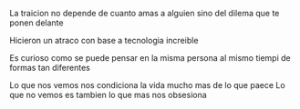 La traicion no depende de cuanto amas a alguien sino del dilema que te ponen delante

Hicieron un atraco con base a tecnologia increible

Es curioso como se puede pensar en la misma persona al mismo tiempi de formas tan diferentes

Lo que nos vemos nos condiciona la vida mucho mas de lo que paece
Lo que no vemos es tambien lo que mas nos obsesiona
